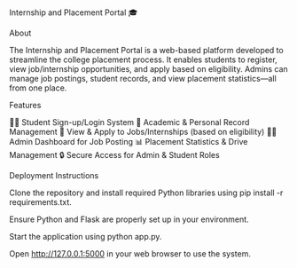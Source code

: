 
Internship and Placement Portal 🎓

About

The Internship and Placement Portal is a web-based platform developed to streamline the college placement process. It enables students to register, view job/internship opportunities, and apply based on eligibility. Admins can manage job postings, student records, and view placement statistics—all from one place.

Features

👨‍🎓 Student Sign-up/Login System
🧾 Academic & Personal Record Management
💼 View & Apply to Jobs/Internships (based on eligibility)
🧑‍💼 Admin Dashboard for Job Posting
📊 Placement Statistics & Drive Management
🔒 Secure Access for Admin & Student Roles

Deployment Instructions

Clone the repository and install required Python libraries using pip install -r requirements.txt.

Ensure Python and Flask are properly set up in your environment.

Start the application using python app.py.

Open http://127.0.0.1:5000 in your web browser to use the system.
